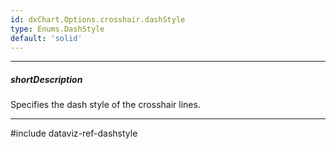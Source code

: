 ```yaml
---
id: dxChart.Options.crosshair.dashStyle
type: Enums.DashStyle
default: 'solid'
---
```

---
##### shortDescription
Specifies the dash style of the crosshair lines.

---
#include dataviz-ref-dashstyle
